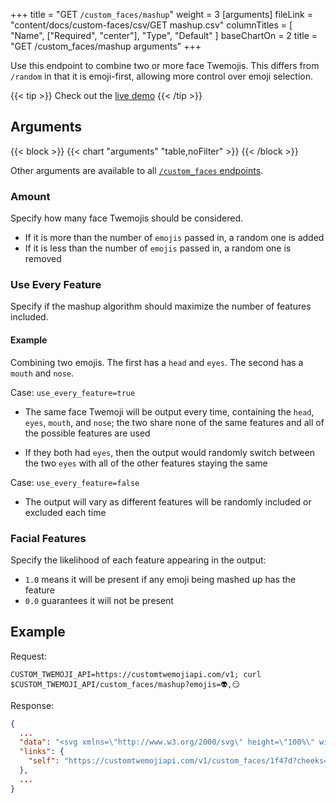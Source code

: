 +++
title = "GET `/custom_faces/mashup`"
weight = 3
[arguments]
  fileLink = "content/docs/custom-faces/csv/GET mashup.csv"
  columnTitles = [
    "Name",
    ["Required", "center"],
    "Type",
    "Default"
  ]
  baseChartOn = 2
  title = "GET /custom_faces/mashup arguments"
+++

Use this endpoint to combine two or more face Twemojis. This differs from `/random` in that it is emoji-first, allowing more control over emoji selection.

{{< tip >}}
Check out the [live demo](/live-demos/mashup-face/)
{{< /tip >}}

## Arguments

{{< block >}}
  {{< chart "arguments" "table,noFilter" >}}
{{< /block >}}

Other arguments are available to all [`/custom_faces` endpoints](/docs/custom-faces/).

### Amount

Specify how many face Twemojis should be considered.

- If it is more than the number of `emojis` passed in, a random one is added
- If it is less than the number of `emojis` passed in, a random one is removed

### Use Every Feature

Specify if the mashup algorithm should maximize the number of features included.

#### Example

Combining two emojis. The first has a `head` and `eyes`. The second has a `mouth` and `nose`.

Case: `use_every_feature=true`

- The same face Twemoji will be output every time, containing the `head`, `eyes`, `mouth`, and `nose`; the two share none of the same features and all of the possible features are used

- If they both had `eyes`, then the output would randomly switch between the two `eyes` with all of the other features staying the same

Case: `use_every_feature=false`

- The output will vary as different features will be randomly included or excluded each time

### Facial Features

Specify the likelihood of each feature appearing in the output:

- `1.0` means it will be present if any emoji being mashed up has the feature
- `0.0` guarantees it will not be present

## Example

Request:

```curl
CUSTOM_TWEMOJI_API=https://customtwemojiapi.com/v1; curl $CUSTOM_TWEMOJI_API/custom_faces/mashup?emojis=👽,😏
```

Response:

```json
{
  ...
  "data": "<svg xmlns=\"http://www.w3.org/2000/svg\" height=\"100%\" width=\"100%\">\n  <rect width=\"100%\" height=\"100%\" fill=\"\"/>\n  <svg xmlns=\"http://www.w3.org/2000/svg\" id=\"emoji\" height=\"100%\" width=\"100%\" x=\"0\" y=\"0\" viewBox=\"0 0 36 36\">\n  <path fill=\"#CCD6DD\" d=\"M35 17C35 26.389 21.777 36 18 36 14.222 36 1 26.389 1 17S8.611 0 18 0 35 7.611 35 17Z\" id=\"1f47d-head-0\" class=\"1f47d head\"/><path fill=\"#664500\" d=\"M24.327 23.622C24.174000000000003 23.49 23.959000000000003 23.463 23.776000000000003 23.553L19.776000000000003 25.553C17.905000000000005 26.488 13.049000000000003 26.5 13.000000000000004 26.5 12.724000000000004 26.5 12.500000000000004 26.724 12.500000000000004 27 12.500000000000004 27.185 12.601000000000004 27.347 12.750000000000004 27.433V27.434H12.751000000000003V27.435000000000002C12.822000000000003 27.475 12.904000000000003 27.498 12.991000000000003 27.500000000000004H19.999000000000002C22.657000000000004 27.500000000000004 24.088 25.315000000000005 24.474000000000004 24.158000000000005 24.538000000000004 23.966000000000005 24.480000000000004 23.755000000000006 24.327000000000005 23.622000000000003Z\" id=\"1f60f-mouth-1\" class=\"1f60f mouth\"/></svg>\n</svg>",
  "links": {
    "self": "https://customtwemojiapi.com/v1/custom_faces/1f47d?cheeks=&mouth=1f60f&nose=&eyes=&eyewear=&headwear=&other="
  },
  ...
}
```
